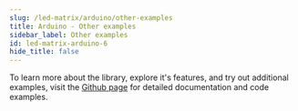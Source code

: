 ```yaml
---
slug: /led-matrix/arduino/other-examples
title: Arduino - Other examples
sidebar_label: Other examples
id: led-matrix-arduino-6
hide_title: false
---
```


To learn more about the library, explore it's features, and try out additional examples, visit the [Github page](https://github.com/SolderedElectronics/Soldered-8x8-MAX7219-LED-Matrix-Arduino-Library) for detailed documentation and code examples.